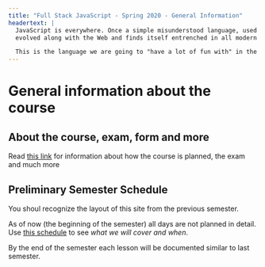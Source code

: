 ```yaml
---
title: "Full Stack JavaScript - Spring 2020 - General Information"
headertext: |
  JavaScript is everywhere. Once a simple misunderstood language, used only for simple browser manipulations, it has now 
  evolved along with the Web and finds itself entrenched in all modern browsers, complex Web applications, mobile apps, server-side applications, desktop applications and in emerging platforms like the Internet of Things

  This is the language we are going to "have a lot of fun with" in the coming months :-)
---
```


# General information about the course

## About the course, exam, form and more

Read [this link](https://docs.google.com/document/d/16zN81QlflXgs31w8UfSWKt9kWRAKYueb6uKAQ4eOR6M/edit?usp=sharing) for information about how the course is planned, the exam and much more

## Preliminary Semester Schedule

You shoul recognize the layout of this site from the previous semester.

As of now (the beginning of the semester) all days are not planned in detail. Use [this schedule](https://docs.google.com/document/d/1aRBDO7soCtXNBO7IsK24M-mnO2tE1GjLKzuOGhnu7u4/edit?usp=sharing) to see _what we will cover and when_.

By the end of the semester each lesson will be documented similar to last semester.

